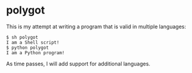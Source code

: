 polygot
=======

This is my attempt at writing a program that is valid in multiple
languages:

    $ sh polygot
    I am a Shell script!
    $ python polygot
    I am a Python program!

As time passes, I will add support for additional languages.

